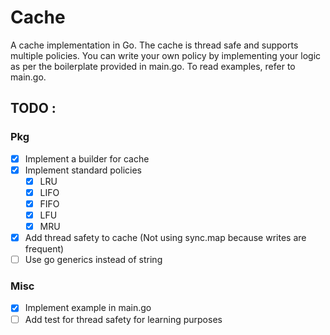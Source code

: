 # Cache
A cache implementation in Go. The cache is thread safe and supports multiple policies.
You can write your own policy by implementing your logic as per the boilerplate provided in main.go. To read examples, refer to main.go.

## TODO :

### Pkg
- [x] Implement a builder for cache
- [x] Implement standard policies
    - [x] LRU
    - [x] LIFO
    - [x] FIFO
    - [x] LFU
    - [x] MRU
- [x] Add thread safety to cache (Not using sync.map because writes are frequent)
- [ ] Use go generics instead of string 

### Misc
- [x] Implement example in main.go 
- [ ] Add test for thread safety for learning purposes
